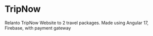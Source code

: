 # TripNow
Relanto TripNow Website to 2 travel packages. Made using Angular 17, Firebase, with payment gateway

